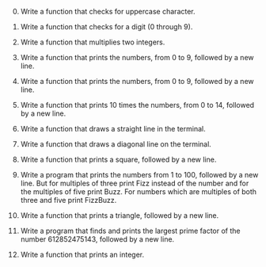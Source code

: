 0. Write a function that checks for uppercase character.

1. Write a function that checks for a digit (0 through 9).

2. Write a function that multiplies two integers.

3. Write a function that prints the numbers, from 0 to 9, followed by a new line.

4. Write a function that prints the numbers, from 0 to 9, followed by a new line. 

5. Write a function that prints 10 times the numbers, from 0 to 14, followed by a new line.

6. Write a function that draws a straight line in the terminal.

7. Write a function that draws a diagonal line on the terminal.

8. Write a function that prints a square, followed by a new line.

9. Write a program that prints the numbers from 1 to 100, followed by a new line. But for multiples of three print Fizz instead of the number and for the multiples of five print Buzz. For numbers which are multiples of both three and five print FizzBuzz.

10. Write a function that prints a triangle, followed by a new line.

11. Write a program that finds and prints the largest prime factor of the number 612852475143, followed by a new line. 

12. Write a function that prints an integer.
